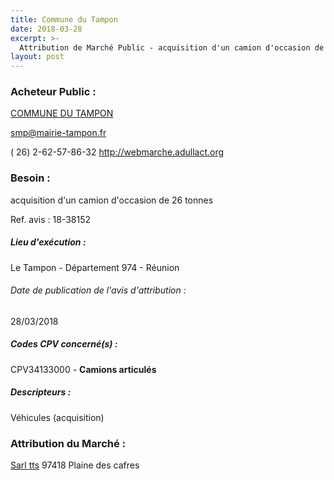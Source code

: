 ```yaml
---
title: Commune du Tampon
date: 2018-03-28
excerpt: >-
  Attribution de Marché Public - acquisition d'un camion d'occasion de 26 tonnes
layout: post
---
```


### Acheteur Public : 
<a href="/acheteur-137/siren-219740222"> COMMUNE DU TAMPON</a><br/>



smp@mairie-tampon.fr

( 26) 2-62-57-86-32
http://webmarche.adullact.org
### Besoin :

acquisition d'un camion d'occasion de 26 tonnes

Ref. avis : 18-38152


##### Lieu d'exécution :

Le Tampon - Département 974 - Réunion

###### Date de publication de l'avis d'attribution : 
28/03/2018

##### Codes CPV concerné(s) :
CPV34133000 - **Camions articulés** <br/>

##### Descripteurs :
Véhicules (acquisition) <br/>

### Attribution du Marché :
<a href="/entreprise-559/siren-431498815"> Sarl tts</a>     97418 Plaine des cafres <br/>
